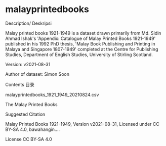 # malayprintedbooks

Description/ Deskripsi

Malay printed books 1921-1949 is a dataset drawn primarily from Md. Sidin Ahmad Ishak's 'Appendix: Catalogue of Malay Printed Books 1921-1949' published in his 1992 PhD thesis, 'Malay Book Publishing and Printing in Malaya and Singapore 1807-1949' completed at the Centre for Publishing Studies, Department of English Studies, University of Stirling Scotland.

Version: v2021-08-31

Author of dataset: Simon Soon


Contents 目录

malayprintedbooks_1921_1949_20210824.csv

The Malay Printed Books 

Suggested Citation

Malay Printed Books 1921-1949, Version v2021-08-31, Licensed under CC BY-SA 4.0, bawahangin....

License
CC BY-SA 4.0
